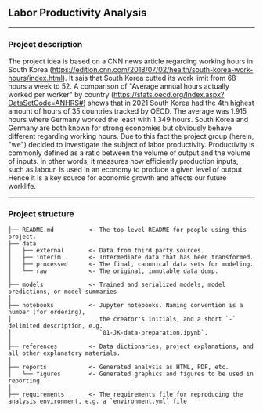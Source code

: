 ## Labor Productivity Analysis


---

### Project description

The project idea is based on a CNN news article regarding working hours in South Korea (https://edition.cnn.com/2018/07/02/health/south-korea-work-hours/index.html). It sais that South Korea cutted its work limit from 68 hours a week to 52. A comparison of "Average annual hours actually worked per worker" by country (https://stats.oecd.org/Index.aspx?DataSetCode=ANHRS#) shows that in 2021 South Korea had the 4th highest amount of hours of 35 countries tracked by OECD. The average was 1.915 hours where Germany worked the least with 1.349 hours.
South Korea and Germany are both known for strong economies but obviously behave different regarding working hours. Due to this fact the project group (herein, "we") decided to investigate the subject of labor productivity. Productivity is commonly defined as a ratio between the volume of output and the volume of inputs. In other words, it measures how efficiently production inputs, such as labour, is used in an economy to produce a given level of output. Hence it is a key source for economic growth and affects our future worklife.


---

### Project structure



```nohighlight
├── README.md          <- The top-level README for people using this project.
├── data
│   ├── external       <- Data from third party sources.
│   ├── interim        <- Intermediate data that has been transformed.
│   ├── processed      <- The final, canonical data sets for modeling.
│   └── raw            <- The original, immutable data dump.
│
├── models             <- Trained and serialized models, model predictions, or model summaries
│
├── notebooks          <- Jupyter notebooks. Naming convention is a number (for ordering),
│                         the creator's initials, and a short `-` delimited description, e.g.
│                         `01-JK-data-preparation.ipynb`.
│
├── references         <- Data dictionaries, project explanations, and all other explanatory materials.
│
├── reports            <- Generated analysis as HTML, PDF, etc.
│   └── figures        <- Generated graphics and figures to be used in reporting
│
├── requirements       <- The requirements file for reproducing the analysis environment, e.g. a `environment.yml` file

```    
